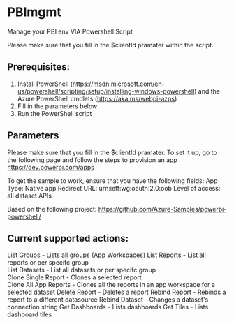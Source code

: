 # PBImgmt
Manage your PBI env VIA Powershell Script

Please make sure that you fill in the $clientId pramater within the script.

## Prerequisites:

1. Install PowerShell (https://msdn.microsoft.com/en-us/powershell/scripting/setup/installing-windows-powershell) and the Azure PowerShell cmdlets (https://aka.ms/webpi-azps)
2. Fill in the parameters below
3. Run the PowerShell script



## Parameters

Please make sure that you fill in the $clientId pramater.
To set it up, go to the following page and follow the steps to provision an app
https://dev.powerbi.com/apps

To get the sample to work, ensure that you have the following fields:
App Type: Native app
Redirect URL: urn:ietf:wg:oauth:2.0:oob
Level of access: all dataset APIs


Based on the following project:
https://github.com/Azure-Samples/powerbi-powershell/

## Current supported actions:

List Groups - Lists all groups (App Workspaces)
List Reports - List all reports or per specifc group   
List Datasets - List all datasets or per specifc group    
Clone Single Report - Clones a selected report   
Clone All App Reports - Clones all the reports in an app workspace for a selected dataset
Delete Report - Deletes a report
Rebind Report - Rebinds a report to a different datasource
Rebind Dataset - Changes a dataset's connection string
Get Dashboards - Lists dashboards
Get Tiles - Lists dashboard tiles